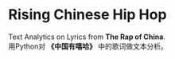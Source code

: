 # Rising Chinese Hip Hop
Text Analytics on Lyrics from **The Rap of China**.    
用Python对 **《中国有嘻哈》** 中的歌词做文本分析。
